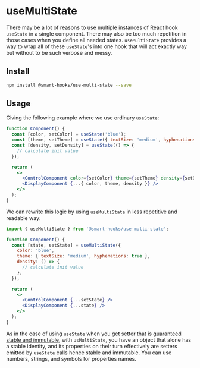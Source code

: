 # useMultiState

There may be a lot of reasons to use multiple instances of React hook `useState` in a single
component. There may also be too much repetition in those cases when you define all needed states.
`useMultiState` provides a way to wrap all of these `useState`'s into one hook that will act exactly
way but without to be such verbose and messy.

## Install

```bash
npm install @smart-hooks/use-multi-state --save
```

## Usage

Giving the following example where we use ordinary `useState`:

```jsx
function Component() {
  const [color, setColor] = useState('blue');
  const [theme, setTheme] = useState({ textSize: 'medium', hyphenations: true });
  const [density, setDensity] = useState(() => {
    // calculate init value
  });

  return (
    <>
      <ControlComponent color={setColor} theme={setTheme} density={setDensity} />
      <DisplayComponent {...{ color, theme, density }} />
    </>
  );
}
```

We can rewrite this logic by using `useMultiState` in less repetitive and readable way:

```jsx
import { useMultiState } from '@smart-hooks/use-multi-state';

function Component() {
  const [state, setState] = useMultiState({
    color: 'blue',
    theme: { textSize: 'medium', hyphenations: true },
    density: () => {
      // calculate init value
    },
  });

  return (
    <>
      <ControlComponent {...setState} />
      <DisplayComponent {...state} />
    </>
  );
}
```

As in the case of using `useState` when you get setter that is [guaranteed stable and
immutable](https://reactjs.org/docs/hooks-reference.html#usestate), with `usMultiState`, you have an
object that alone has a stable identity, and its properties on their turn effectively are setters
emitted by `useState` calls hence stable and immutable. You can use numbers, strings, and symbols
for properties names.
